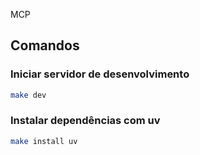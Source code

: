 MCP 

## Comandos

### Iniciar servidor de desenvolvimento
```bash
make dev
```

### Instalar dependências com uv
```bash
make install uv
```



